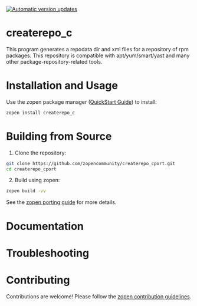 [![Automatic version updates](https://github.com/zopencommunity/createrepo_cport/actions/workflows/bump.yml/badge.svg)](https://github.com/ZOSOpenTools/createrepo_cport/actions/workflows/bump.yml)

# createrepo_c

This program generates a repodata dir and xml files for a repository of rpm packages. This repository is compatible with apt/yum/smart/yast and many other package-repository-related tools.

# Installation and Usage

Use the zopen package manager ([QuickStart Guide](https://zopen.community/#/Guides/QuickStart)) to install:
```bash
zopen install createrepo_c
```

# Building from Source

1. Clone the repository:
```bash
git clone https://github.com/zopencommunity/createrepo_cport.git
cd createrepo_cport
```
2. Build using zopen:
```bash
zopen build -vv
```

See the [zopen porting guide](https://zopen.community/#/Guides/Porting) for more details.

# Documentation


# Troubleshooting

# Contributing
Contributions are welcome! Please follow the [zopen contribution guidelines](https://github.com/zopencommunity/meta/blob/main/CONTRIBUTING.md).
